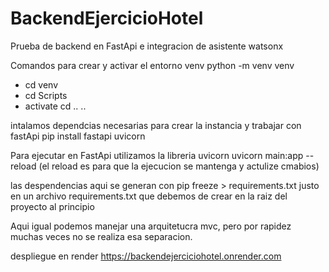 # BackendEjercicioHotel
Prueba de backend en FastApi e integracion de asistente watsonx

Comandos
para crear y activar el entorno venv
python -m venv venv
- cd venv
- cd Scripts 
- activate
cd .. ..

intalamos dependcias necesarias para crear la instancia y trabajar con fastApi
pip install fastapi uvicorn

Para ejecutar en FastApi 
utilizamos la libreria uvicorn
uvicorn main:app --reload (el reload es para que la ejecucion se mantenga y actulize cmabios)

las despendencias aqui se generan con 
pip freeze > requirements.txt
justo en un archivo requirements.txt que debemos de crear en la raiz del proyecto al principio


Aqui igual podemos manejar una arquitetucra mvc, pero por rapidez muchas veces no se realiza esa separacion.

despliegue en render https://backendejerciciohotel.onrender.com 

